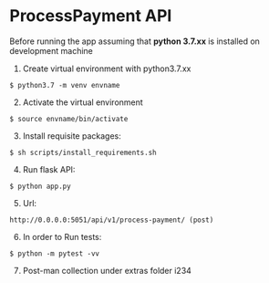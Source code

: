 # ProcessPayment API

Before running the app assuming that **python 3.7.xx** is installed on development machine

1. Create virtual environment with python3.7.xx
```shell
$ python3.7 -m venv envname
```
2. Activate the virtual environment
```shell
$ source envname/bin/activate
```
3. Install requisite packages:
```shell
$ sh scripts/install_requirements.sh
```
4. Run flask API:
```shell
$ python app.py
```
5. Url:
```
http://0.0.0.0:5051/api/v1/process-payment/ (post)
```
6. In order to Run tests:
```
$ python -m pytest -vv
```
7. Post-man collection under extras folder
i234
